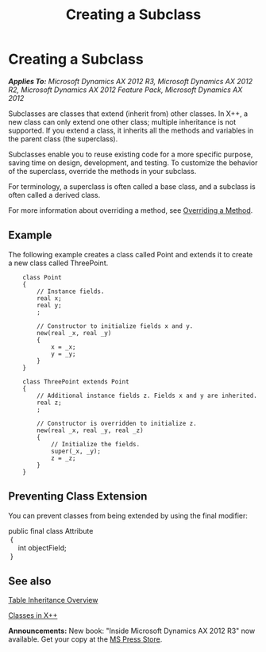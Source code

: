 ﻿---
title: Creating a Subclass
TOCTitle: Creating a Subclass
ms:assetid: 377a85c0-702f-49b4-a49a-b340ac090bb4
ms:mtpsurl: https://msdn.microsoft.com/en-us/library/Aa636326(v=AX.60)
ms:contentKeyID: 35242044
ms.date: 05/18/2015
mtps_version: v=AX.60
---

# Creating a Subclass 


_**Applies To:** Microsoft Dynamics AX 2012 R3, Microsoft Dynamics AX 2012 R2, Microsoft Dynamics AX 2012 Feature Pack, Microsoft Dynamics AX 2012_

Subclasses are classes that extend (inherit from) other classes. In X++, a new class can only extend one other class; multiple inheritance is not supported. If you extend a class, it inherits all the methods and variables in the parent class (the superclass).

Subclasses enable you to reuse existing code for a more specific purpose, saving time on design, development, and testing. To customize the behavior of the superclass, override the methods in your subclass.

For terminology, a superclass is often called a base class, and a subclass is often called a derived class.

For more information about overriding a method, see [Overriding a Method](overriding-a-method.md).

## Example

The following example creates a class called Point and extends it to create a new class called ThreePoint.
```X++  
    class Point
    {
        // Instance fields.
        real x; 
        real y; 
        ;
     
        // Constructor to initialize fields x and y.
        new(real _x, real _y)
        { 
            x = _x;
            y = _y;
        }
    }
     
    class ThreePoint extends Point
    {
        // Additional instance fields z. Fields x and y are inherited.
        real z; 
        ;
    
        // Constructor is overridden to initialize z.
        new(real _x, real _y, real _z)
        {
            // Initialize the fields.
            super(_x, _y); 
            z = _z;
        }
    }
```
## Preventing Class Extension

You can prevent classes from being extended by using the final modifier:

public final class Attribute   
 {   
     int objectField;   
 }

## See also

[Table Inheritance Overview](table-inheritance-overview.md)

[Classes in X++](classes-in-x.md)

  
**Announcements:** New book: "Inside Microsoft Dynamics AX 2012 R3" now available. Get your copy at the [MS Press Store](https://www.microsoftpressstore.com/store/inside-microsoft-dynamics-ax-2012-r3-9780735685109).

